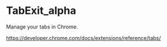 # TabExit_alpha
Manage your tabs in Chrome.

https://developer.chrome.com/docs/extensions/reference/tabs/
